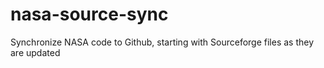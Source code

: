 nasa-source-sync
================

Synchronize NASA code to Github, starting with Sourceforge files as they are updated